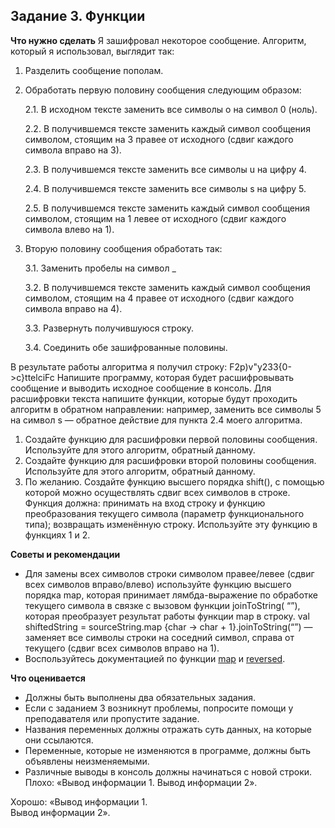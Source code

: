 ## Задание 3. Функции
**Что нужно сделать**
Я зашифровал некоторое сообщение. Алгоритм, который я использовал, выглядит так:
1. Разделить сообщение пополам.
2. Обработать первую половину сообщения следующим образом:

    2.1. В исходном тексте заменить все символы о на символ 0 (ноль).

    2.2. В получившемся тексте заменить каждый символ сообщения символом, стоящим на 3 правее от исходного (сдвиг каждого
    символа вправо на 3).
    
    2.3. В получившемся тексте заменить все символы u на цифру 4.
    
    2.4. В получившемся тексте заменить все символы s на цифру 5.
    
    2.5. В получившемся тексте заменить каждый символ сообщения символом, стоящим на 1 левее от исходного (сдвиг каждого
    символа влево на 1).
3. Вторую половину сообщения обработать так:

    3.1. Заменить пробелы на символ _
    
    3.2. В получившемся тексте заменить каждый символ сообщения символом, стоящим на 4 правее от исходного (сдвиг каждого
    символа вправо на 4).
    
    3.3. Развернуть получившуюся строку.
    
    3.4. Соединить обе зашифрованные половины.

В результате работы алгоритма я получил строку: F2p)v"y233{0->c}ttelciFc
Напишите программу, которая будет расшифровывать сообщение и выводить исходное сообщение в консоль.
Для расшифровки текста напишите функции, которые будут проходить алгоритм в обратном направлении: например, заменить все
символы 5 на символ s — обратное действие для пункта 2.4 моего алгоритма.
1. Создайте функцию для расшифровки первой половины сообщения. Используйте для этого алгоритм, обратный данному.
2. Создайте функцию для расшифровки второй половины сообщения. Используйте для этого алгоритм, обратный данному.
3. По желанию. Создайте функцию высшего порядка shift(), с помощью которой можно осуществлять сдвиг всех символов в
   строке. Функция должна:
   принимать на вход строку и
   функцию преобразования текущего символа (параметр функционального типа);
   возвращать изменённую строку.
   Используйте эту функцию в функциях 1 и 2.

**Советы и рекомендации**
- Для замены всех символов строки символом правее/левее (сдвиг всех символов вправо/влево) используйте функцию высшего
  порядка map, которая принимает лямбда-выражение по обработке текущего символа в связке с вызовом функции joinToString(
  “”), которая преобразует результат работы функции map в строку.
  val shiftedString = sourceString.map {char -> char + 1}.joinToString(“”) ― заменяет все символы строки на соседний
  символ, справа от текущего (сдвиг всех символов вправо на 1).
- Воспользуйтесь документацией по функции [map](https://kotlinlang.org/api/latest/jvm/stdlib/kotlin.text/map.html) и [reversed](https://kotlinlang.org/api/latest/jvm/stdlib/kotlin.text/reversed.html).

**Что оценивается**
- Должны быть выполнены два обязательных задания.
- Если с заданием 3 возникнут проблемы, попросите помощи у преподавателя или пропустите задание.
- Названия переменных должны отражать суть данных, на которые они ссылаются.
- Переменные, которые не изменяются в программе, должны быть объявлены неизменяемыми.
- Различные выводы в консоль должны начинаться с новой строки.
  Плохо: «Вывод информации 1. Вывод информации 2».

Хорошо:
«Вывод информации 1.</br>
Вывод информации 2».